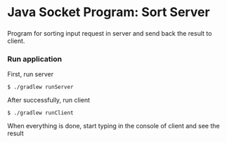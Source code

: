 # Java Socket Program: Sort Server

###

Program for sorting input request in server and send back the result to client.

### Run application

First, run server
```shell script
$ ./gradlew runServer
``` 

After successfully, run client
```shell script
$ ./gradlew runClient
```

When everything is done, start typing in the console of client and see the result
